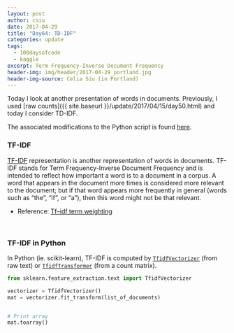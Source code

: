 ```yaml
---
layout: post
author: csiu
date: 2017-04-29
title: "Day64: TD-IDF"
categories: update
tags:
  - 100daysofcode
  - kaggle
excerpt: Term Frequency-Inverse Document Frequency
header-img: img/header/2017-04-29_portland.jpg
header-img-source: Celia Siu (in Portland)
---
```

<script src="https://cdn.mathjax.org/mathjax/latest/MathJax.js?config=TeX-AMS-MML_HTMLorMML" type="text/javascript"></script>

Today I look at another presentation of words in documents. Previously, I used [raw counts]({{ site.baseurl }}/update/2017/04/15/day50.html) and today I consider TD-IDF.

The associated modifications to the Python script is found [here](https://github.com/csiu/kick/commit/5210ebe8b4782667836a335e38e7983a04d7d3dd).

### TF-IDF

[TF-IDF](https://en.wikipedia.org/wiki/Tf–idf) representation is another representation of words in documents.  TF-IDF stands for Term Frequency-Inverse Document Frequency and is intended to reflect how important a word is to a document in a corpus. A word that appears in the document more times is considered more relevant to the document; but if that word appears more frequently in general (words such as “the”, “if”, or “a”), then this word might not be that relevant.

- Reference: [Tf–idf term weighting](http://scikit-learn.org/stable/modules/feature_extraction.html#tfidf-term-weighting)

<br>

### TF-IDF in Python

In Python (ie. scikit-learn), TF-IDF is computed by [`TfidfVectorizer`](http://scikit-learn.org/stable/modules/generated/sklearn.feature_extraction.text.TfidfVectorizer.html) (from raw text) or [`TfidfTransformer`](http://scikit-learn.org/stable/modules/generated/sklearn.feature_extraction.text.TfidfTransformer.html) (from a count matrix).

```python
from sklearn.feature_extraction.text import TfidfVectorizer

vectorizer = TfidfVectorizer()
mat = vectorizer.fit_transform(list_of_documents)


# Print array
mat.toarray()
```
